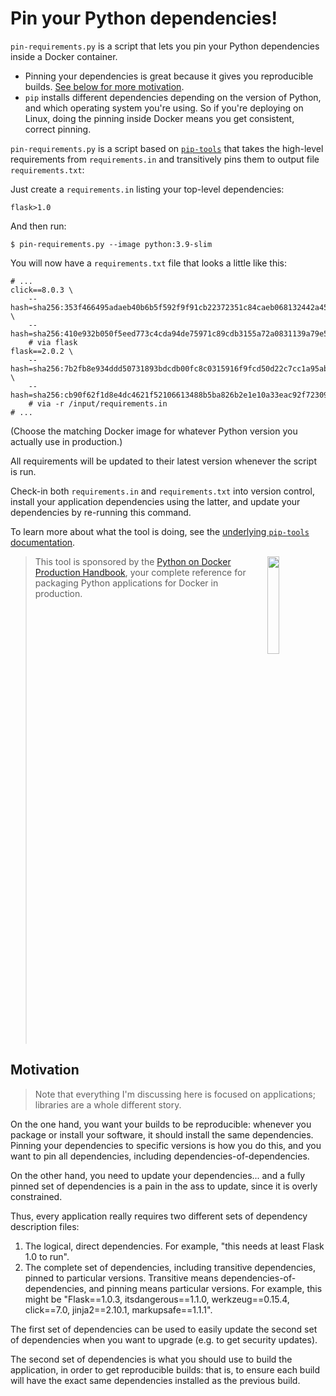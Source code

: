 # Pin your Python dependencies!

`pin-requirements.py` is a script that lets you pin your Python dependencies inside a Docker container.

* Pinning your dependencies is great because it gives you reproducible builds.
  [See below for more motivation](#motivation).
* `pip` installs different dependencies depending on the version of Python, and which operating system you're using.
  So if you're deploying on Linux, doing the pinning inside Docker means you get consistent, correct pinning.

`pin-requirements.py` is a script based on [`pip-tools`](https://github.com/jazzband/pip-tools) that takes the
high-level requirements from `requirements.in` and transitively pins them to
output file `requirements.txt`:

Just create a `requirements.in` listing your top-level dependencies:

```
flask>1.0
```

And then run:

```shell
$ pin-requirements.py --image python:3.9-slim
```

You will now have a `requirements.txt` file that looks a little like this:

```
# ...
click==8.0.3 \
    --hash=sha256:353f466495adaeb40b6b5f592f9f91cb22372351c84caeb068132442a4518ef3 \
    --hash=sha256:410e932b050f5eed773c4cda94de75971c89cdb3155a72a0831139a79e5ecb5b
    # via flask
flask==2.0.2 \
    --hash=sha256:7b2fb8e934ddd50731893bdcdb00fc8c0315916f9fcd50d22c7cc1a95ab634e2 \
    --hash=sha256:cb90f62f1d8e4dc4621f52106613488b5ba826b2e1e10a33eac92f723093ab6a
    # via -r /input/requirements.in
# ...
```

(Choose the matching Docker image for whatever Python version you actually use in production.)

All requirements will be updated to their latest version whenever the script is run.

Check-in both `requirements.in` and `requirements.txt` into version control, install your application dependencies using the latter, and update your dependencies by re-running this command.

To learn more about what the tool is doing, see the [underlying `pip-tools` documentation](https://github.com/jazzband/pip-tools/).

> <a href="https://pythonspeed.com/products/productionhandbook/"><img src="https://pythonspeed.com/products/productionhandbook/cover.png" align="right" width="20%"></a> This tool is sponsored by the [Python on Docker Production Handbook](https://pythonspeed.com/products/productionhandbook/), your complete reference for packaging Python applications for Docker in production.
> <br clear="right">

## Motivation

> Note that everything I'm discussing here is focused on applications; libraries are a whole different story.

On the one hand, you want your builds to be reproducible: whenever you package or install your software, it should install the same dependencies.
Pinning your dependencies to specific versions is how you do this, and you want to pin all dependencies, including dependencies-of-dependencies.

On the other hand, you need to update your dependencies... and a fully pinned set of dependencies is a pain in the ass to update, since it is overly constrained.

Thus, every application really requires two different sets of dependency description files:

1. The logical, direct dependencies. For example, "this needs at
   least Flask 1.0 to run".
2. The complete set of dependencies, including transitive dependencies, pinned
   to particular versions. Transitive means dependencies-of-dependencies, and
   pinning means particular versions. For example, this might be "Flask==1.0.3,
   itsdangerous==1.1.0, werkzeug==0.15.4, click==7.0, jinja2==2.10.1,
   markupsafe==1.1.1".

The first set of dependencies can be used to easily update the second set of
dependencies when you want to upgrade (e.g. to get security updates).

The second set of dependencies is what you should use to build the application,
in order to get reproducible builds: that is, to ensure each build will have the
exact same dependencies installed as the previous build.
